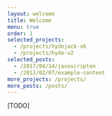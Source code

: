 ```yaml
---
layout: welcome
title: Welcome
menu: true
order: 1
selected_projects:
  - /projects/hydejack-v6
  - /projects/hyde-v2
selected_posts:
  - /2017/04/14/javascripten
  - /2012/02/07/example-content
more_projects: /projects/
more_posts: /posts/
---
```


[TODO]
